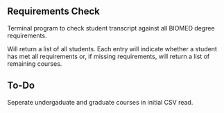 ## Requirements Check

Terminal program to check student transcript against all BIOMED degree requirements.

Will return a list of all students. Each entry will indicate whether a student has met all requirements or, if missing requirements, will return a list of remaining courses.

## To-Do

Seperate undergaduate and graduate courses in initial CSV read.

